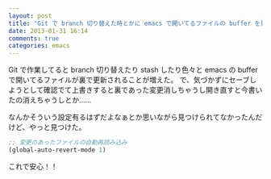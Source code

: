 ```yaml
---
layout: post
title: "Git で branch 切り替えた時とかに emacs で開いてるファイルの buffer を更新"
date: 2013-01-31 16:14
comments: true
categories: emacs
---
```


Git で作業してると branch 切り替えたり stash したり色々と emacs の buffer で開いてるファイルが裏で更新されることが増えた。
で、気づかずにセーブしようとして確認でて上書きすると裏であった変更消しちゃうし開き直すと今書いたの消えちゃうしとか……

なんかそういう設定有るはずだよなぁとか思いながら見つけられてなかったんだけど、やっと見つけた。

```cl
;; 変更のあったファイルの自動再読み込み
(global-auto-revert-mode 1)
```

これで安心！！